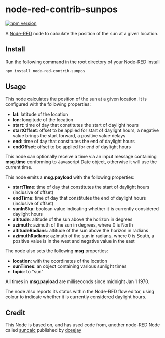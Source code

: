 # node-red-contrib-sunpos
[![npm version](https://badge.fury.io/js/node-red-contrib-sunpos.svg)](https://badge.fury.io/js/node-red-contrib-sunpos)

A <a href="http://nodered.org" target="_new">Node-RED</a> node to calculate the position of the sun at a given location.

## Install

Run the following command in the root directory of your Node-RED install

    npm install node-red-contrib-sunpos

## Usage

This node calculates the position of the sun at a given location.  It is configured with the following properties:
* <b>lat</b>: latitude of the location
* <b>lon</b>: longitude of the location
* <b>start</b>: time of day that constitutes the start of daylight hours
* <b>startOffset</b>: offset to be applied for start of daylight hours, a negative value brings the start forward, a positive value delays
* <b>end</b>: time of day that constitutes the end of daylight hours
* <b>endOffset</b>: offset to be applied for end of daylight hours

This node can optionally receive a time via an input message containing **msg.time** conforming to Javascript Date object, otherwise it will use the current time.

This node emits a <b>msg.payload</b> with the following properties:
* <b>startTime</b>: time of day that constitutes the start of daylight hours (inclusive of offset)
* <b>endTime</b>: time of day that constitutes the end of daylight hours (inclusive of offset)
* <b>sunInSky</b>: boolean value indicating whether it is currently considered daylight hours
* <b>altitude</b>: altitude of the sun above the horizon in degrees
* <b>azimuth</b>: azimuth of the sun in degrees, where 0 is North
* <b>altitudeRadians</b>: altitude of the sun above the horizon in radians
* <b>azimuthRadians</b>: azimuth of the sun in radians, where 0 is South, a positive value is in the west and negative value in the east

The node also sets the following <b>msg</b> properties:
* <b>location</b>: with the coordinates of the location
* <b>sunTimes</b>: an object containing various sunlight times
* <b>topic</b>: to "sun"

All times in <b>msg.payload</b> are milliseconds since midnight Jan 1 1970.

The node also reports its status within the Node-RED flow editor, using colour to indicate whether it is currently considered daylight hours.

## Credit

This Node is based on, and has used code from, another node-RED Node called <a href="https://www.npmjs.com/package/node-red-node-suncalc">suncalc</a> published by <a href="https://www.npmjs.com/~dceejay">dceejay</a>
